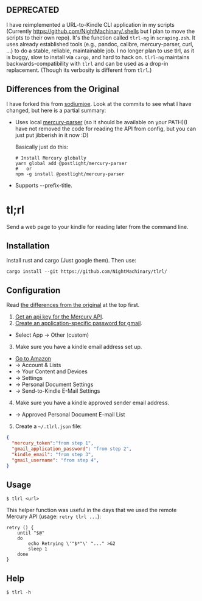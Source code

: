 ## DEPRECATED

I have reimplemented a URL-to-Kindle CLI application in my scripts (Currently https://github.com/NightMachinary/.shells but I plan to move the scripts to their own repo). It's the function called `tlrl-ng` in `scraping.zsh`. It uses already established tools (e.g., pandoc, calibre, mercury-parser, curl, ...) to do a stable, reliable, maintainable job. I no longer plan to use tlrl, as it is buggy, slow to install via `cargo`, and hard to hack on. `tlrl-ng` maintains backwards-compatibility with `tlrl` and can be used as a drop-in replacement. (Though its verbosity is different from `tlrl`.)

## Differences from the Original

I have forked this from [sodiumjoe](https://github.com/sodiumjoe/tlrl).
Look at the commits to see what I have changed, but here is a partial summary:

* Uses local [mercury-parser](https://github.com/postlight/mercury-parser) (so it should be available on your PATH)(I have not removed the code for reading the API from config, but you can just put jibberish in it now :D)

  Basically just do this:

  ```
  # Install Mercury globally
  yarn global add @postlight/mercury-parser
  #   or
  npm -g install @postlight/mercury-parser
  ```

* Supports --prefix-title.

tl;rl
=====

Send a web page to your kindle for reading later from the command line.

## Installation

Install rust and cargo (Just google them). Then use:

`cargo install --git https://github.com/NightMachinary/tlrl/`

## Configuration

Read [the differences from the original](#differences-from-the-original) at the top first.

1. [Get an api key for the Mercury API](https://mercury.postlight.com/web-parser/).
2. [Create an application-specific password for gmail](https://myaccount.google.com/apppasswords).
  * Select App -> Other (custom)
3. Make sure you have a kindle email address set up.
  * [Go to Amazon](https://www.amazon.com)
  * -> Account & Lists
  * -> Your Content and Devices
  * -> Settings
  * -> Personal Document Settings
  * -> Send-to-Kindle E-Mail Settings
4. Make sure you have a kindle approved sender email address.
  * -> Approved Personal Document E-mail List
5. Create a `~/.tlrl.json` file:

```json
{
  "mercury_token":"from step 1",
  "gmail_application_password": "from step 2",
  "kindle_email": "from step 3",
  "gmail_username": "from step 4",
}
```

## Usage

```
$ tlrl <url>
```

This helper function was useful in the days that we used the remote Mercury API (usage: `retry tlrl ...`):

```
retry () {
	until "$@"
	do
		echo Retrying \'"$*"\' "..." >&2
		sleep 1
	done
}
```

## Help

```
$ tlrl -h
```
